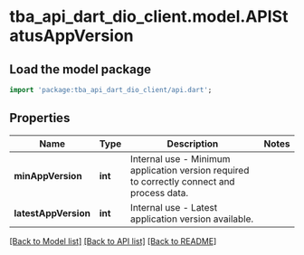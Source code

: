 # tba_api_dart_dio_client.model.APIStatusAppVersion

## Load the model package
```dart
import 'package:tba_api_dart_dio_client/api.dart';
```

## Properties
Name | Type | Description | Notes
------------ | ------------- | ------------- | -------------
**minAppVersion** | **int** | Internal use - Minimum application version required to correctly connect and process data. | 
**latestAppVersion** | **int** | Internal use - Latest application version available. | 

[[Back to Model list]](../README.md#documentation-for-models) [[Back to API list]](../README.md#documentation-for-api-endpoints) [[Back to README]](../README.md)


